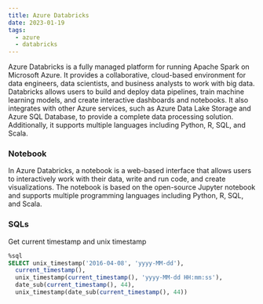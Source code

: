 ```yaml
---
title: Azure Databricks
date: 2023-01-19
tags:
  - azure
  - databricks
---
```


Azure Databricks is a fully managed platform for running Apache Spark on Microsoft Azure. It provides a collaborative, cloud-based environment for data engineers, data scientists, and business analysts to work with big data. Databricks allows users to build and deploy data pipelines, train machine learning models, and create interactive dashboards and notebooks. It also integrates with other Azure services, such as Azure Data Lake Storage and Azure SQL Database, to provide a complete data processing solution. Additionally, it supports multiple languages including Python, R, SQL, and Scala.


### Notebook


In Azure Databricks, a notebook is a web-based interface that allows users to interactively work with their data, write and run code, and create visualizations. The notebook is based on the open-source Jupyter notebook and supports multiple programming languages including Python, R, SQL, and Scala.


### SQLs


Get current timestamp and unix timestamp


```sql
%sql
SELECT unix_timestamp('2016-04-08', 'yyyy-MM-dd'), 
  current_timestamp(), 
  unix_timestamp(current_timestamp(), 'yyyy-MM-dd HH:mm:ss'),
  date_sub(current_timestamp(), 44),
  unix_timestamp(date_sub(current_timestamp(), 44))
```


